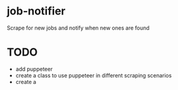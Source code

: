 # job-notifier
Scrape for new jobs and notify when new ones are found


# TODO
- add puppeteer
- create a class to use puppeteer in different scraping scenarios
- create a 
